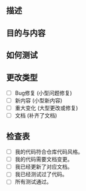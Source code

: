 <!--- 请在开头提供一个简要的更改介绍 -->

## 描述
<!--- 详细描述一下你的代码更改 -->

## 目的与内容
<!--- 为什么需要更改？解决了什么？ -->

## 如何测试
<!--- 详细解释如何测试你的代码 -->

## 更改类型
<!--- 变化类型是什么？在所有符合项开头的`[ ]`中写上`x` -->
- [ ] Bug修复 (小型问题修复)
- [ ] 新内容 (小型新内容)
- [ ] 重大变化 (大型更改或修复)
- [ ] 文档 (补齐了文档)

## 检查表
<!--- 请检查一遍，在符合的项开头的`[ ]`中写上`x` -->
- [ ] 我的代码符合仓库代码风格。
- [ ] 我的代码需要文档变更。
- [ ] 我已经更新了对应文档。
- [ ] 我已经测试过了代码。
- [ ] 所有测试通过。
